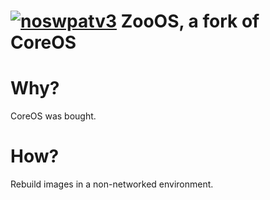 [![noswpatv3](http://zoobab.wdfiles.com/local--files/start/noupcv3.jpg)](https://ffii.org/donate-now-to-save-europe-from-software-patents-says-ffii/)
ZooOS, a fork of CoreOS
=======================

Why?
====

CoreOS was bought.

How?
====

Rebuild images in a non-networked environment.
